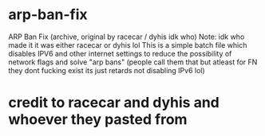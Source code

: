 # arp-ban-fix
ARP Ban Fix (archive, original by racecar / dyhis idk who)
Note: idk who made it it was either racecar or dyhis lol
This is a simple batch file which disables IPV6 and other internet settings to reduce the possibility of network flags and solve "arp bans" (people call them that but atleast for FN they dont fucking exist its just retards not disabling IPv6 lol)

# credit to racecar and dyhis and whoever they pasted from
